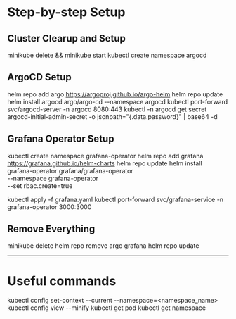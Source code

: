 # Step-by-step Setup

## Cluster Clearup and Setup
minikube delete && minikube start
kubectl create namespace argocd

## ArgoCD Setup
helm repo add argo https://argoproj.github.io/argo-helm
helm repo update
helm install argocd argo/argo-cd --namespace argocd
kubectl port-forward svc/argocd-server -n argocd 8080:443
kubectl -n argocd get secret argocd-initial-admin-secret -o jsonpath="{.data.password}" | base64 -d

## Grafana Operator Setup
kubectl create namespace grafana-operator
helm repo add grafana https://grafana.github.io/helm-charts
helm repo update
helm install grafana-operator grafana/grafana-operator \
  --namespace grafana-operator \
  --set rbac.create=true


kubectl apply -f grafana.yaml
kubectl port-forward svc/grafana-service -n grafana-operator 3000:3000

## Remove Everything
minikube delete
helm repo remove argo grafana
helm repo update


---------------------------------------------------------------------------------------------------


# Useful commands

kubectl config set-context --current --namespace=<namespace_name>
kubectl config view --minify
kubectl get pod
kubectl get namespace

